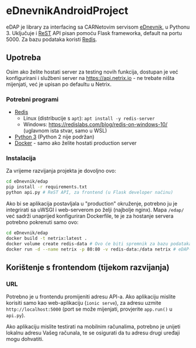 # eDnevnikAndroidProject

eDAP je library za interfacing sa CARNetovim servisom [eDnevnik](https://ocjene.skole.hr), u Pythonu 3. Uključuje i [ReST](https://en.wikipedia.org/wiki/Representational_State_Transfer) API pisan pomoću Flask frameworka, default na portu 5000. Za bazu podataka koristi [Redis](https://redis.io/).

## Upotreba

Osim ako želite hostati server za testing novih funkcija, dostupan je već konfigurirani i službeni server na https://api.netrix.io - ne trebate ništa mijenjati, već je upisan po defaultu u Netrix.

### Potrebni programi

* [Redis](https://redis.io/)
  * Linux (distribucije s `apt`): `apt install -y redis-server`
  * Windows: https://redislabs.com/blog/redis-on-windows-10/ (uglavnom ista stvar, samo u WSL)
* [Python 3](https://www.python.org/downloads/) (Python 2 nije podržan)
* [Docker](https://docs.docker.com/install/) - samo ako želite hostati production server

### Instalacija

Za vrijeme razvijanja projekta je dovoljno ovo:
```bash
cd eDnevnik/edap
pip install -r requirements.txt
python api.py # ReST API, za frontend (u Flask developer načinu)
```

Ako bi se aplikacija postavljala u "production" okruženje, potrebno ju je integrirati sa uWSGI i web-serverom po želji (najbolje nginx). Mapa `/edap/` već sadrži unaprijed konfiguriran Dockerfile, te je za hostanje servera potrebno pokrenuti samo ovo:

```bash
cd eDnevnik/edap
docker build -t netrix:latest .
docker volume create redis-data # Ovo će biti spremnik za bazu podataka
docker run -d --name netrix -p 80:80 -v redis-data:/data netrix # eDAP-API je dostupan na portu 80
```

## Korištenje s frontendom (tijekom razvijanja)
### URL
Potrebno je u frontendu promijeniti adresu API-a. Ako aplikaciju mislite korisiti samo kao web-aplikaciju (`ionic serve`), za adresu uzmite `http://localhost:5000` (port se može mijenjati, provjerite `app.run()` u `api.py`).

Ako aplikaciju mislite testirati na mobilnim računalima, potrebno je unijeti lokalnu adresu Vašeg računala, te se osigurati da tu adresu drugi uređaji mogu dohvatiti.
